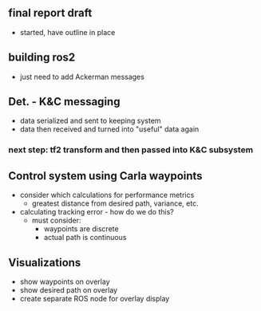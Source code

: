 ## final report draft
- started, have outline in place
## building ros2
- just need to add Ackerman messages
## Det. - K&C messaging
- data serialized and sent to keeping system
- data then received and turned into "useful" data again
### next step: tf2 transform and then passed into K&C subsystem
## Control system using Carla waypoints
- consider which calculations for performance metrics
	- greatest distance from desired path, variance, etc.
- calculating tracking error - how do we do this?
	- must consider:
		- waypoints are discrete
		- actual path is continuous
## Visualizations
- show waypoints on overlay
- show desired path on overlay
- create separate ROS node for overlay display